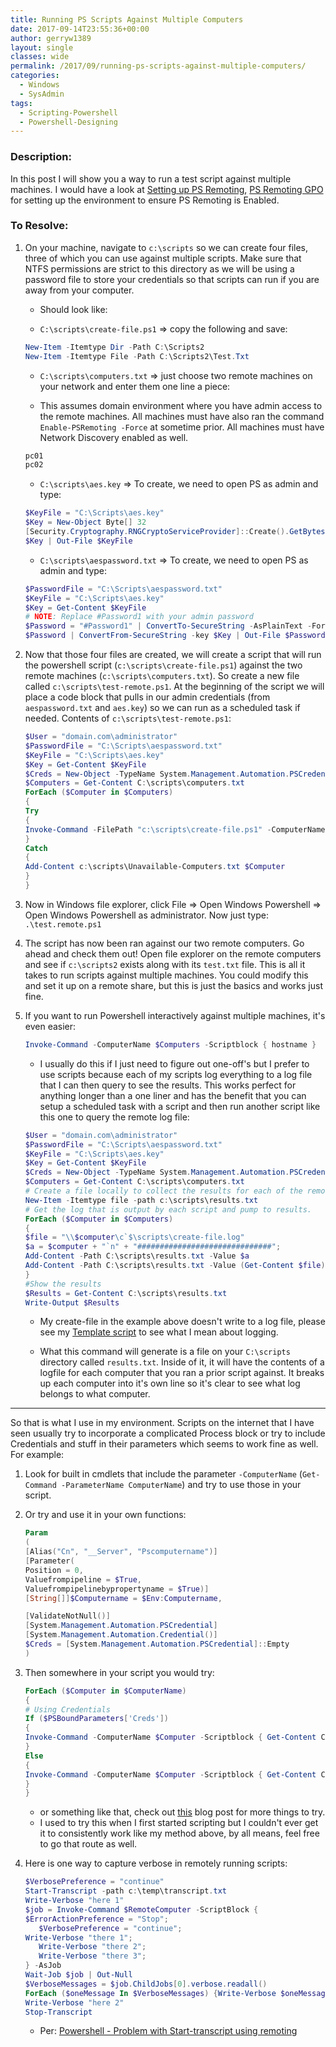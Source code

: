 ```yaml
---
title: Running PS Scripts Against Multiple Computers
date: 2017-09-14T23:55:36+00:00
author: gerryw1389
layout: single
classes: wide
permalink: /2017/09/running-ps-scripts-against-multiple-computers/
categories:
  - Windows
  - SysAdmin
tags:
  - Scripting-Powershell
  - Powershell-Designing
---
```

<!--more-->

### Description:

In this post I will show you a way to run a test script against multiple machines. I would have a look at [Setting up PS Remoting](https://automationadmin.com/2016/05/setting-up-ps-remoting/), [PS Remoting GPO](https://automationadmin.com/2016/05/gpo-enable-psremoting/) for setting up the environment to ensure PS Remoting is Enabled.

### To Resolve:

1. On your machine, navigate to `c:\scripts` so we can create four files, three of which you can use against multiple scripts. Make sure that NTFS permissions are strict to this directory as we will be using a password file to store your credentials so that scripts can run if you are away from your computer.

   - Should look like:

   - `C:\scripts\create-file.ps1` => copy the following and save:

   ```powershell
   New-Item -Itemtype Dir -Path C:\Scripts2
   New-Item -Itemtype File -Path C:\Scripts2\Test.Txt
   ```

   - `C:\scripts\computers.txt` => just choose two remote machines on your network and enter them one line a piece:

   - This assumes domain environment where you have admin access to the remote machines. All machines must have also ran the command `Enable-PSRemoting -Force` at sometime prior. All machines must have Network Discovery enabled as well.

   ```powershell
   pc01
   pc02
   ```

   - `C:\scripts\aes.key` => To create, we need to open PS as admin and type:

   ```powershell
   $KeyFile = "C:\Scripts\aes.key"
   $Key = New-Object Byte[] 32
   [Security.Cryptography.RNGCryptoServiceProvider]::Create().GetBytes($Key)
   $Key | Out-File $KeyFile
   ```

   - `C:\scripts\aespassword.txt` => To create, we need to open PS as admin and type:

   ```powershell
   $PasswordFile = "C:\Scripts\aespassword.txt"
   $KeyFile = "C:\Scripts\aes.key"
   $Key = Get-Content $KeyFile
   # NOTE: Replace #Password1 with your admin password
   $Password = "#Password1" | ConvertTo-SecureString -AsPlainText -Force
   $Password | ConvertFrom-SecureString -key $Key | Out-File $PasswordFile
   ```

2. Now that those four files are created, we will create a script that will run the powershell script (`c:\scripts\create-file.ps1`) against the two remote machines (`c:\scripts\computers.txt`). So create a new file called  `c:\scripts\test-remote.ps1`. At the beginning of the script we will place a code block that pulls in our admin credentials (from `aespassword.txt` and `aes.key`) so we can run as a scheduled task if needed. Contents of `c:\scripts\test-remote.ps1`:

   ```powershell
   $User = "domain.com\administrator"
   $PasswordFile = "C:\Scripts\aespassword.txt"
   $KeyFile = "C:\Scripts\aes.key"
   $Key = Get-Content $KeyFile
   $Creds = New-Object -TypeName System.Management.Automation.PSCredential -ArgumentList $User, (Get-Content $PasswordFile | ConvertTo-SecureString -Key $Key)
   $Computers = Get-Content C:\scripts\computers.txt
   ForEach ($Computer in $Computers)
   {
   Try
   {
   Invoke-Command -FilePath "c:\scripts\create-file.ps1" -ComputerName $Computer -Credential $Creds
   }
   Catch
   {
   Add-Content c:\scripts\Unavailable-Computers.txt $Computer
   }
   }
   ```

3. Now in Windows file explorer, click File => Open Windows Powershell => Open Windows Powershell as administrator. Now just type: `.\test.remote.ps1`

4. The script has now been ran against our two remote computers. Go ahead and check them out! Open file explorer on the remote computers and see if `c:\scripts2` exists along with its `test.txt` file. This is all it takes to run scripts against multiple machines. You could modify this and set it up on a remote share, but this is just the basics and works just fine.

5. If you want to run Powershell interactively against multiple machines, it's even easier:

   ```powershell
   Invoke-Command -ComputerName $Computers -Scriptblock { hostname }
   ```

   - I usually do this if I just need to figure out one-off's but I prefer to use scripts because each of my scripts log everything to a log file that I can then query to see the results. This works perfect for anything longer than a one liner and has the benefit that you can setup a scheduled task with a script and then run another script like this one to query the remote log file:

   ```powershell
   $User = "domain.com\administrator"
   $PasswordFile = "C:\Scripts\aespassword.txt"
   $KeyFile = "C:\Scripts\aes.key"
   $Key = Get-Content $KeyFile
   $Creds = New-Object -TypeName System.Management.Automation.PSCredential -ArgumentList $User, (Get-Content $PasswordFile | ConvertTo-SecureString -Key $Key)
   $Computers = Get-Content C:\scripts\computers.txt
   # Create a file locally to collect the results for each of the remote computers.
   New-Item -Itemtype file -path c:\scripts\results.txt
   # Get the log that is output by each script and pump to results.
   ForEach ($Computer in $Computers)
   {
   $file = "\\$computer\c`$\scripts\create-file.log"
   $a = $computer + "`n" + "##############################";
   Add-Content -Path C:\scripts\results.txt -Value $a
   Add-Content -Path C:\scripts\results.txt -Value (Get-Content $file)
   }
   #Show the results
   $Results = Get-Content C:\scripts\results.txt
   Write-Output $Results
   ```

   - My create-file in the example above doesn't write to a log file, please see my [Template script](https://automationadmin.com/2016/11/ps-template-script/) to see what I mean about logging.

   - What this command will generate is a file on your `C:\scripts` directory called `results.txt`. Inside of it, it will have the contents of a logfile for each computer that you ran a prior script against. It breaks up each computer into it's own line so it's clear to see what log belongs to what computer.

---

So that is what I use in my environment. Scripts on the internet that I have seen usually try to incorporate a complicated Process block or try to include Credentials and stuff in their parameters which seems to work fine as well. For example:

1. Look for built in cmdlets that include the parameter `-ComputerName` (`Get-Command -ParameterName ComputerName`) and try to use those in your script.

2. Or try and use it in your own functions:

   ```powershell
   Param
   (
   [Alias("Cn", "__Server", "Pscomputername")]
   [Parameter(
   Position = 0,
   Valuefrompipeline = $True,
   Valuefrompipelinebypropertyname = $True)]
   [String[]]$Computername = $Env:Computername,

   [ValidateNotNull()]
   [System.Management.Automation.PSCredential]
   [System.Management.Automation.Credential()]
   $Creds = [System.Management.Automation.PSCredential]::Empty
   )
   ```

3. Then somewhere in your script you would try:

   ```powershell
   ForEach ($Computer in $ComputerName)
   {
   # Using Credentials
   If ($PSBoundParameters['Creds'])
   {
   Invoke-Command -ComputerName $Computer -Scriptblock { Get-Content C:\scripts\test.log } -Credential $Creds
   }
   Else
   {
   Invoke-Command -ComputerName $Computer -Scriptblock { Get-Content C:\scripts\test.log }
   }
   }
   ```

   - or something like that, check out [this](http://duffney.io/AddCredentialsToPowerShellFunctions) blog post for more things to try.
   - I used to try this when I first started scripting but I couldn't ever get it to consistently work like my method above, by all means, feel free to go that route as well.

4. Here is one way to capture verbose in remotely running scripts:

   ```powershell
   $VerbosePreference = "continue"
   Start-Transcript -path c:\temp\transcript.txt 
   Write-Verbose "here 1"
   $job = Invoke-Command $RemoteComputer -ScriptBlock {
   $ErrorActionPreference = "Stop";
      $VerbosePreference = "continue";
   Write-Verbose "there 1";
      Write-Verbose "there 2";
      Write-Verbose "there 3";
   } -AsJob 
   Wait-Job $job | Out-Null
   $VerboseMessages = $job.ChildJobs[0].verbose.readall()
   ForEach ($oneMessage In $VerboseMessages) {Write-Verbose $oneMessage}
   Write-Verbose "here 2"
   Stop-Transcript
   ```

   - Per: [Powershell - Problem with Start-transcript using remoting](https://stackoverflow.com/questions/4607417/powershell-problem-with-start-transcript-using-remoting)